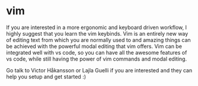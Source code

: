 # vim

If you are interested in a more ergonomic and keyboard driven workflow, I highly suggest that you learn the vim keybinds. Vim is an entirely new way of editing text from which you are normally used to and amazing things can be achieved with the powerful modal editing that vim offers. Vim can be integrated well with vs code, so you can have all the awesome features of vs code, while still having the power of vim commands and modal editing.

Go talk to Victor Håkansson or Lajla Guelli if you are interested and they can help you setup and get started :)

